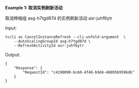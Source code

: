 **Example 1: 取消实例刷新活动**

取消伸缩组 asg-h7tgd87d 的实例刷新活动 asr-juhf6ytr

Input: 

```
tccli as CancelInstanceRefresh --cli-unfold-argument  \
    --AutoScalingGroupId asg-h7tgd87d \
    --RefreshActivityId asr-juhf6ytr
```

Output: 
```
{
    "Response": {
        "RequestId": "c4190090-bc60-4f48-b9d4-48095b9596db"
    }
}
```

